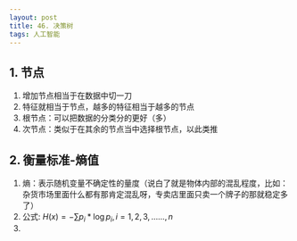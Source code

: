 ```yaml
---
layout: post
title: 46. 决策树
tags: 人工智能
---
```


## 1. 节点
 1. 增加节点相当于在数据中切一刀
 2. 特征就相当于节点，越多的特征相当于越多的节点
 3. 根节点：可以把数据的分类分的更好（多）
 4. 次节点：类似于在其余的节点当中选择根节点，以此类推

## 2. 衡量标准-熵值
 1. 熵：表示随机变量不确定性的量度（说白了就是物体内部的混乱程度，比如：杂货市场里面什么都有那肯定混乱呀，专卖店里面只卖一个牌子的那就稳定多了）
 2. 公式: $H(x)=-\sum{p_i * \log{p_i}},i = 1, 2, 3, ……, n$
 3.  